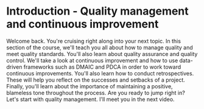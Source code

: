 # Introduction - Quality management and continuous improvement

Welcome back. You're cruising right along into your next topic. In this section of the course, we'll teach you all about how to manage quality and meet quality standards. You'll also learn about quality assurance and quality control. We'll take a look at continuous improvement and how to use data-driven frameworks such as DMAIC and PDCA in order to work toward continuous improvements. You'll also learn how to conduct retrospectives. These will help you reflect on the successes and setbacks of a project. Finally, you'll learn about the importance of maintaining a positive, blameless tone throughout the process. Are you ready to jump right in? Let's start with quality management. I'll meet you in the next video.